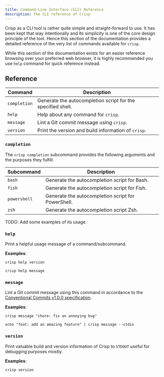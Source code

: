 ```yaml
---
title: Command-Line Interface (CLI) Reference
description: The CLI reference of Crisp
---
```


Crisp as a CLI tool is rather quite simple and straight-forward to use. It has
been kept that way intentionally and its simplicity is one of the core design
principle of the tool. Hence this section of the documentation provides a
detailed reference of the very list of commands available for `crisp`.

While this section of the documentation exists for an easier reference browsing
over your preferred web browser, it is highly recommended you use `help` command
for quick reference instead.

## Reference

| Command      | Description                                                 |
| ------------ | ----------------------------------------------------------- |
| `completion` | Generate the autocompletion script for the specified shell. |
| `help`       | Help about any command for `crisp`.                         |
| `message`    | Lint a Git commit message using `crisp`.                    |
| `version`    | Print the version and build information of `crisp`.         |

### `completion`

The `crisp completion` subcommand provides the following arguments and the
purposes they fulfill.

| Subcommand   | Description                                        |
| ------------ | -------------------------------------------------- |
| `bash`       | Generate the autocompletion script for Bash.       |
| `fish`       | Generate the autocompletion script for Fish.       |
| `powershell` | Generate the autocompletion script for PowerShell. |
| `zsh`        | Generate the autocompletion script Zsh.            |

TODO: Add some examples of its usage.

### `help`

Print a helpful usage message of a command/subcommand.

**Examples**:

```console
crisp help version
```

```console
crisp help message
```

### `message`

Lint a Git commit message using this command in accordance to the
[Conventional Commits v1.0.0 specification](https://conventionalcommits.org).

**Examples**:

```console
crisp message "chore: fix an annoying bug"
```

```console
echo "feat: add an amazing feature" | crisp message --stdin
```

### `version`

Print valuable build and version information of Crisp to `STDOUT` useful for
debugging purposes mostly.

**Examples**:

```console
crisp version
```
